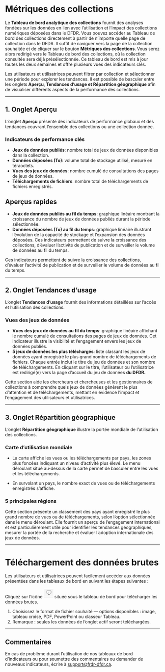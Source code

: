 ﻿# Métriques des collections

Le **Tableau de bord analytique des collections** fournit des analyses fondées sur les données en lien avec 
l’utilisation et l’impact des collections numériques déposées dans le DFDR. Vous pouvez accéder au Tableau de bord des 
collections directement à partir de n’importe quelle page de collection dans le DFDR. Il suffit de naviguer vers la page 
de la collection souhaitée et de cliquer sur le bouton **Métriques des collections**. Vous serez alors redirigé vers le 
Tableau de bord des collections, où la collection consultée sera déjà présélectionnée. Ce tableau de bord est mis à 
jour toutes les deux semaines et offre plusieurs vues des indicateurs clés.

Les utilisateurs et utilisatrices peuvent filtrer par collection et sélectionner une période pour explorer les 
tendances. Il est possible de basculer entre les onglets **Aperçu**, **Tendances d’usage et Répartition géographique** 
afin de visualiser différents aspects de la performance des collections.

___

## 1. Onglet Aperçu
L’onglet **Aperçu** présente des indicateurs de performance globaux et des tendances couvrant l’ensemble des collections 
ou une collection donnée.

### Indicateurs de performance clés

* **Jeux de données publiés**: nombre total de jeux de données disponibles dans la collection.
* **Données déposées (To)**: volume total de stockage utilisé, mesuré en téraoctets.
* **Vues des jeux de données**: nombre cumulé de consultations des pages de jeux de données.
* **Téléchargements de fichiers**: nombre total de téléchargements de fichiers enregistrés.

## Aperçus rapides
*	**Jeux de données publiés au fil du temps**: graphique linéaire montrant la croissance du nombre de jeux de données publiés durant la période sélectionnée.
* 	**Données déposées (To) au fil du temps**: graphique linéaire illustrant l’évolution de la capacité de stockage et l’expansion des données déposées.
Ces indicateurs permettent de suivre la croissance des collections, d’évaluer l’activité de publication et de surveiller le volume de données au fil du temps.

Ces indicateurs permettent de suivre la croissance des collections, d’évaluer l’activité de publication et de surveiller 
le volume de données au fil du temps.

___

## 2. Onglet Tendances d’usage

L’onglet **Tendances d’usage** fournit des informations détaillées sur l’accès et l’utilisation des collections.

### Vues des jeux de données

* **Vues des jeux de données au fil du temps**: graphique linéaire affichant le nombre cumulé de consultations des pages de jeux de données. Cet indicateur illustre la visibilité et l’engagement envers les jeux de données publiés.
* **5 jeux de données les plus téléchargés**: liste classant les jeux de données ayant enregistré le plus grand nombre 
de téléchargements de fichiers. Chaque entrée inclut le titre du jeu de données et son nombre de téléchargements. En 
cliquant sur le titre, l’utilisateur ou l’utilisatrice est redirigé(e) vers la page d’accueil du jeu de données **du 
DFDR.**


Cette section aide les chercheurs et chercheuses et les gestionnaires de collections à comprendre quels jeux de données génèrent le plus d’attention et de téléchargements, mettant en évidence l’impact et l’engagement des utilisateurs et utilisatrices.

---

## 3. Onglet Répartition géographique

L’onglet **Répartition géographique** illustre la portée mondiale de l’utilisation des collections.

### Carte d’utilisation mondiale

* La carte affiche les vues ou les téléchargements par pays, les zones plus foncées indiquant un niveau d’activité plus élevé. Le menu déroulant situé au-dessus de la carte permet de basculer entre les vues et les téléchargements.

* En survolant un pays, le nombre exact de vues ou de téléchargements enregistrés s’affiche.

### 5 principales régions
Cette section présente un classement des pays ayant enregistré le plus grand nombre de vues ou de téléchargements, selon l’option sélectionnée dans le menu déroulant. Elle fournit un aperçu de l’engagement international et est particulièrement utile pour identifier les tendances géographiques, mesurer la portée de la recherche et évaluer l’adoption internationale des jeux de données.

___

# Téléchargement des données brutes

Les utilisateurs et utilisatrices peuvent facilement accéder aux données présentées dans les tableaux de bord en suivant les étapes suivantes :


Cliquez sur l’icône ![Alt](/docs/img/screenshots/user_metrics/DownloadIcon.png "Download Icon")  située sous le tableau de bord pour télécharger les données brutes.

1. Choisissez le format de fichier souhaité — options disponibles : image, tableau croisé, PDF, PowerPoint ou classeur Tableau.
2. Remarque : seules les données de l’onglet actif seront téléchargées.



___
## Commentaires 

En cas de problème durant l’utilisation de nos tableaux de bord d’indicateurs ou pour soumettre des commentaires ou 
demander de nouveaux indicateurs, écrire à [support@frdr-dfdr.ca](mailto:support@frdr-dfdr.ca).